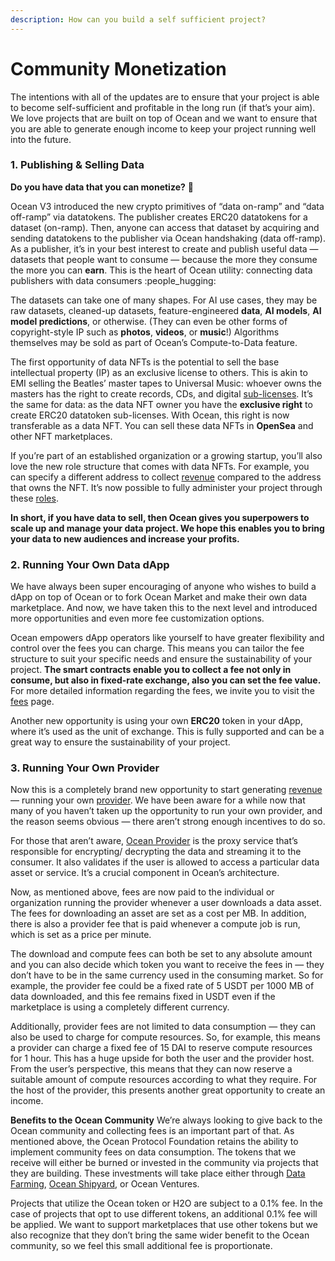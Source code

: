 ```yaml
---
description: How can you build a self sufficient project?
---
```


# Community Monetization

The intentions with all of the updates are to ensure that your project is able to become self-sufficient and profitable in the long run (if that’s your aim). We love projects that are built on top of Ocean and we want to ensure that you are able to generate enough income to keep your project running well into the future.

### 1. Publishing & Selling Data

**Do you have data that you can monetize?** :thinking:

Ocean V3 introduced the new crypto primitives of “data on-ramp” and “data off-ramp” via datatokens. The publisher creates ERC20 datatokens for a dataset (on-ramp). Then, anyone can access that dataset by acquiring and sending datatokens to the publisher via Ocean handshaking (data off-ramp). As a publisher, it’s in your best interest to create and publish useful data — datasets that people want to consume — because the more they consume the more you can **earn**. This is the heart of Ocean utility: connecting data publishers with data consumers :people\_hugging:

The datasets can take one of many shapes. For AI use cases, they may be raw datasets, cleaned-up datasets, feature-engineered **data**, **AI models**, **AI model predictions**, or otherwise. (They can even be other forms of copyright-style IP such as **photos**, **videos**, or **music**!) Algorithms themselves may be sold as part of Ocean’s Compute-to-Data feature.

The first opportunity of data NFTs is the potential to sell the base intellectual property (IP) as an exclusive license to others. This is akin to EMI selling the Beatles’ master tapes to Universal Music: whoever owns the masters has the right to create records, CDs, and digital [sub-licenses](../discover/glossary.md). It’s the same for data: as the data NFT owner you have the **exclusive right** to create ERC20 datatoken sub-licenses. With Ocean, this right is now transferable as a data NFT. You can sell these data NFTs in **OpenSea** and other NFT marketplaces.

If you’re part of an established organization or a growing startup, you’ll also love the new role structure that comes with data NFTs. For example, you can specify a different address to collect [revenue](contracts/revenue.md) compared to the address that owns the NFT. It’s now possible to fully administer your project through these [roles](contracts/roles.md).

**In short, if you have data to sell, then Ocean gives you superpowers to scale up and manage your data project. We hope this enables you to bring your data to new audiences and increase your profits.**

### 2. Running Your Own Data dApp

We have always been super encouraging of anyone who wishes to build a dApp on top of Ocean or to fork Ocean Market and make their own data marketplace. And now, we have taken this to the next level and introduced more opportunities and even more fee customization options.

Ocean empowers dApp operators like yourself to have greater flexibility and control over the fees you can charge. This means you can tailor the fee structure to suit your specific needs and ensure the sustainability of your project.  **The smart contracts enable you to collect a fee not only in consume, but also in fixed-rate exchange, also you can set the fee value.**  For more detailed information regarding the fees, we invite you to visit the [fees](contracts/fees.md) page.

Another new opportunity is using your own **ERC20** token in your dApp, where it’s used as the unit of exchange. This is fully supported and can be a great way to ensure the sustainability of your project.

### 3. Running Your Own Provider

Now this is a completely brand new opportunity to start generating [revenue](contracts/revenue.md) — running your own [provider](https://github.com/oceanprotocol/provider). We have been aware for a while now that many of you haven’t taken up the opportunity to run your own provider, and the reason seems obvious — there aren’t strong enough incentives to do so.

For those that aren’t aware, [Ocean Provider](provider/README.md) is the proxy service that’s responsible for encrypting/ decrypting the data and streaming it to the consumer. It also validates if the user is allowed to access a particular data asset or service. It’s a crucial component in Ocean’s architecture.

Now, as mentioned above, fees are now paid to the individual or organization running the provider whenever a user downloads a data asset. The fees for downloading an asset are set as a cost per MB. In addition, there is also a provider fee that is paid whenever a compute job is run, which is set as a price per minute.

The download and compute fees can both be set to any absolute amount and you can also decide which token you want to receive the fees in — they don’t have to be in the same currency used in the consuming market. So for example, the provider fee could be a fixed rate of 5 USDT per 1000 MB of data downloaded, and this fee remains fixed in USDT even if the marketplace is using a completely different currency.

Additionally, provider fees are not limited to data consumption — they can also be used to charge for compute resources. So, for example, this means a provider can charge a fixed fee of 15 DAI to reserve compute resources for 1 hour. This has a huge upside for both the user and the provider host. From the user’s perspective, this means that they can now reserve a suitable amount of compute resources according to what they require. For the host of the provider, this presents another great opportunity to create an income.


**Benefits to the Ocean Community**
We’re always looking to give back to the Ocean community and collecting fees is an important part of that. As mentioned above, the Ocean Protocol Foundation retains the ability to implement community fees on data consumption. The tokens that we receive will either be burned or invested in the community via projects that they are building. These investments will take place either through [Data Farming](../rewards/df-intro.md), [Ocean Shipyard](https://oceanprotocol.com/shipyard), or Ocean Ventures.

Projects that utilize the Ocean token or H2O are subject to a 0.1% fee. In the case of projects that opt to use different tokens, an additional 0.1% fee will be applied. We want to support marketplaces that use other tokens but we also recognize that they don’t bring the same wider benefit to the Ocean community, so we feel this small additional fee is proportionate.
